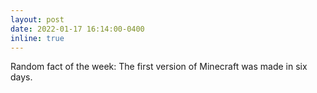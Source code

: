```yaml
---
layout: post
date: 2022-01-17 16:14:00-0400
inline: true
---
```


Random fact of the week: The first version of Minecraft was made in six days.
